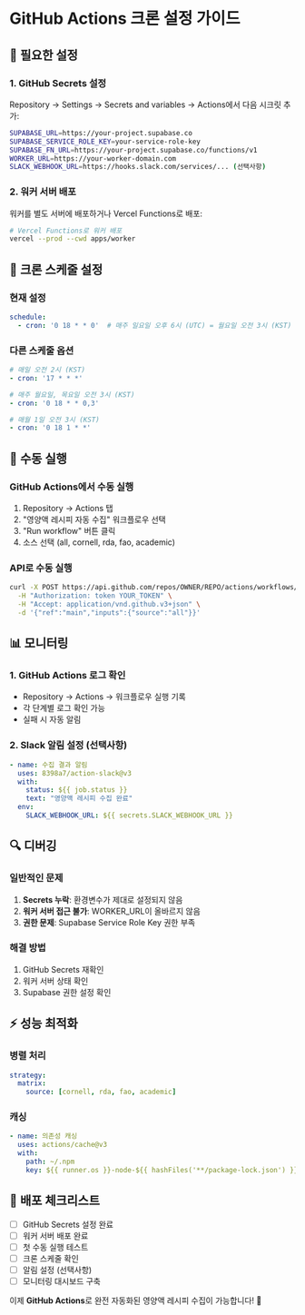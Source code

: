 # GitHub Actions 크론 설정 가이드

## 🔧 **필요한 설정**

### 1. GitHub Secrets 설정
Repository → Settings → Secrets and variables → Actions에서 다음 시크릿 추가:

```bash
SUPABASE_URL=https://your-project.supabase.co
SUPABASE_SERVICE_ROLE_KEY=your-service-role-key
SUPABASE_FN_URL=https://your-project.supabase.co/functions/v1
WORKER_URL=https://your-worker-domain.com
SLACK_WEBHOOK_URL=https://hooks.slack.com/services/... (선택사항)
```

### 2. 워커 서버 배포
워커를 별도 서버에 배포하거나 Vercel Functions로 배포:

```bash
# Vercel Functions로 워커 배포
vercel --prod --cwd apps/worker
```

## 📅 **크론 스케줄 설정**

### 현재 설정
```yaml
schedule:
  - cron: '0 18 * * 0'  # 매주 일요일 오후 6시 (UTC) = 월요일 오전 3시 (KST)
```

### 다른 스케줄 옵션
```yaml
# 매일 오전 2시 (KST)
- cron: '17 * * *'

# 매주 월요일, 목요일 오전 3시 (KST)
- cron: '0 18 * * 0,3'

# 매월 1일 오전 3시 (KST)
- cron: '0 18 1 * *'
```

## 🚀 **수동 실행**

### GitHub Actions에서 수동 실행
1. Repository → Actions 탭
2. "영양액 레시피 자동 수집" 워크플로우 선택
3. "Run workflow" 버튼 클릭
4. 소스 선택 (all, cornell, rda, fao, academic)

### API로 수동 실행
```bash
curl -X POST https://api.github.com/repos/OWNER/REPO/actions/workflows/nutrient-collection.yml/dispatches \
  -H "Authorization: token YOUR_TOKEN" \
  -H "Accept: application/vnd.github.v3+json" \
  -d '{"ref":"main","inputs":{"source":"all"}}'
```

## 📊 **모니터링**

### 1. GitHub Actions 로그 확인
- Repository → Actions → 워크플로우 실행 기록
- 각 단계별 로그 확인 가능
- 실패 시 자동 알림

### 2. Slack 알림 설정 (선택사항)
```yaml
- name: 수집 결과 알림
  uses: 8398a7/action-slack@v3
  with:
    status: ${{ job.status }}
    text: "영양액 레시피 수집 완료"
  env:
    SLACK_WEBHOOK_URL: ${{ secrets.SLACK_WEBHOOK_URL }}
```

## 🔍 **디버깅**

### 일반적인 문제
1. **Secrets 누락**: 환경변수가 제대로 설정되지 않음
2. **워커 서버 접근 불가**: WORKER_URL이 올바르지 않음
3. **권한 문제**: Supabase Service Role Key 권한 부족

### 해결 방법
1. GitHub Secrets 재확인
2. 워커 서버 상태 확인
3. Supabase 권한 설정 확인

## ⚡ **성능 최적화**

### 병렬 처리
```yaml
strategy:
  matrix:
    source: [cornell, rda, fao, academic]
```

### 캐싱
```yaml
- name: 의존성 캐싱
  uses: actions/cache@v3
  with:
    path: ~/.npm
    key: ${{ runner.os }}-node-${{ hashFiles('**/package-lock.json') }}
```

## 🎯 **배포 체크리스트**

- [ ] GitHub Secrets 설정 완료
- [ ] 워커 서버 배포 완료
- [ ] 첫 수동 실행 테스트
- [ ] 크론 스케줄 확인
- [ ] 알림 설정 (선택사항)
- [ ] 모니터링 대시보드 구축

이제 **GitHub Actions**로 완전 자동화된 영양액 레시피 수집이 가능합니다! 🎉
